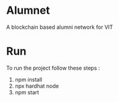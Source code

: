 # Alumnet
 A blockchain based alumni network for VIT 

# Run
To run the project follow these steps :
1. npm install
2. npx hardhat node
3. npm start
